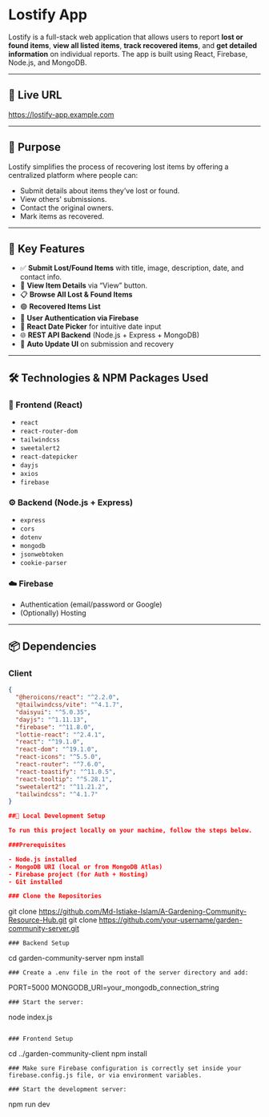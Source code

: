 # Lostify App

Lostify is a full-stack web application that allows users to report **lost or found items**, **view all listed items**, **track recovered items**, and **get detailed information** on individual reports. The app is built using React, Firebase, Node.js, and MongoDB.

---

## 🔗 Live URL

https://lostify-app.example.com

---

## 🎯 Purpose

Lostify simplifies the process of recovering lost items by offering a centralized platform where people can:
- Submit details about items they’ve lost or found.
- View others' submissions.
- Contact the original owners.
- Mark items as recovered.

---

## 🧩 Key Features

- ✅ **Submit Lost/Found Items** with title, image, description, date, and contact info.
- 📄 **View Item Details** via “View” button.
- 📋 **Browse All Lost & Found Items**
- 🟢 **Recovered Items List**
- 🔐 **User Authentication via Firebase**
- 📅 **React Date Picker** for intuitive date input
- 🌐 **REST API Backend** (Node.js + Express + MongoDB)
- 🔄 **Auto Update UI** on submission and recovery

---

## 🛠️ Technologies & NPM Packages Used

### 🔧 Frontend (React)
- `react`
- `react-router-dom`
- `tailwindcss`
- `sweetalert2`
- `react-datepicker`
- `dayjs`
- `axios`
- `firebase`

### ⚙️ Backend (Node.js + Express)
- `express`
- `cors`
- `dotenv`
- `mongodb`
- `jsonwebtoken`
- `cookie-parser`

### ☁️ Firebase
- Authentication (email/password or Google)
- (Optionally) Hosting

---

## 📦 Dependencies

### Client

```json
{
  "@heroicons/react": "^2.2.0",
  "@tailwindcss/vite": "^4.1.7",
  "daisyui": "^5.0.35",
  "dayjs": "^1.11.13",
  "firebase": "^11.8.0",
  "lottie-react": "^2.4.1",
  "react": "^19.1.0",
  "react-dom": "^19.1.0",
  "react-icons": "^5.5.0",
  "react-router": "^7.6.0",
  "react-toastify": "^11.0.5",
  "react-tooltip": "^5.28.1",
  "sweetalert2": "^11.21.2",
  "tailwindcss": "^4.1.7"
}

##🧪 Local Development Setup

To run this project locally on your machine, follow the steps below.

###Prerequisites

- Node.js installed
- MongoDB URI (local or from MongoDB Atlas)
- Firebase project (for Auth + Hosting)
- Git installed

### Clone the Repositories

```
git clone https://github.com/Md-Istiake-Islam/A-Gardening-Community-Resource-Hub.git
git clone https://github.com/your-username/garden-community-server.git
```
### Backend Setup

```
cd garden-community-server
npm install
```
### Create a .env file in the root of the server directory and add:

```
PORT=5000
MONGODB_URI=your_mongodb_connection_string
```
### Start the server:

```
node index.js
```

### Frontend Setup

```
cd ../garden-community-client
npm install
```
### Make sure Firebase configuration is correctly set inside your firebase.config.js file, or via environment variables.

### Start the development server:

```
npm run dev
```
